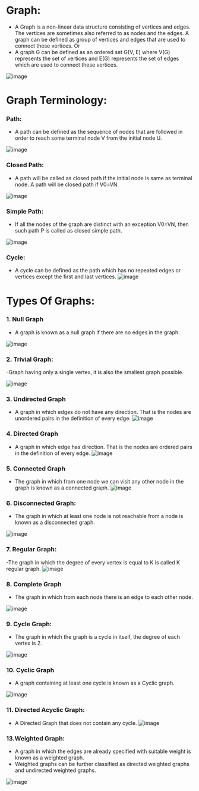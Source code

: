# Graph:
- A Graph is a non-linear data structure consisting of vertices and edges. 
 The vertices are sometimes also referred to as nodes and the edges. A graph can 
 be defined as group of vertices and edges that are used to connect these vertices.
     Or
- A graph G can be defined as an ordered set G(V, E) where V(G) 
 represents the set of vertices and E(G) represents the set of edges which are 
 used to connect these vertices.

![image](https://github.com/user-attachments/assets/64d2ce9e-ecf0-44c9-969c-19dcce46f339)

# Graph Terminology:
### Path:
- A path can be defined as the sequence of nodes that are followed in order 
 to reach some terminal node V from the initial node U.

![image](https://github.com/user-attachments/assets/d292a00d-ade2-477f-932f-4b0ee803a4ed)

### Closed Path:
- A path will be called as closed path if the initial node is same as terminal 
 node. A path will be closed path if V0=VN.

![image](https://github.com/user-attachments/assets/fb4cd6fd-76da-4564-93b0-58911bd84f6c)

### Simple Path:
- If all the nodes of the graph are distinct with an exception V0=VN, 
 then such path P is called as closed simple path.

![image](https://github.com/user-attachments/assets/79fa5ac2-d309-4271-910c-dcd6cb98d97c)

### Cycle:
- A cycle can be defined as the path which has no repeated edges or vertices 
 except the first and last vertices.
![image](https://github.com/user-attachments/assets/eca8f561-e969-4db0-8b4d-f62f6feaa813)

# Types Of Graphs:
### 1. Null Graph
-  A graph is known as a null graph if there are no edges in the 
 graph.

![image](https://github.com/user-attachments/assets/71ce8811-e315-4336-b91f-58f3a44853a9)

### 2. Trivial Graph:
-Graph having only a single vertex, it is also the smallest graph 
 possible.

![image](https://github.com/user-attachments/assets/0d04e279-966d-4055-bb02-6c44f812329a)

### 3. Undirected Graph
- A graph in which edges do not have any direction. That 
 is the nodes are unordered pairs in the definition of every edge.
![image](https://github.com/user-attachments/assets/481e4c2b-f0ff-4ada-8f69-8b66c62a538e)

### 4. Directed Graph
- A graph in which edge has direction. That is the nodes are 
 ordered pairs in the definition of every edge.
![image](https://github.com/user-attachments/assets/2033273b-7112-487c-bd48-4c50e797693e)

### 5. Connected Graph
- The graph in which from one node we can visit any 
 other node in the graph is known as a connected graph.
![image](https://github.com/user-attachments/assets/14d79d6b-712e-4df9-937e-a18132ac45c6)

### 6. Disconnected Graph:
- The graph in which at least one node is not reachable 
 from a node is known as a disconnected graph.

![image](https://github.com/user-attachments/assets/8ed2b171-5a8f-401d-9029-5f5edaa40035)

### 7. Regular Graph:
-The graph in which the degree of every vertex is equal to 
 K is called K regular graph.
![image](https://github.com/user-attachments/assets/2bc811ce-71e8-4d79-8ba1-dfd79dc088fb)

### 8. Complete Graph
- The graph in which from each node there is an edge to 
each other node.

![image](https://github.com/user-attachments/assets/e2b9a35a-d37a-4411-a21d-8ae904c94e2a)

### 9. Cycle Graph:
- The graph in which the graph is a cycle in itself, the degree 
 of each vertex is 2.

![image](https://github.com/user-attachments/assets/80f51926-ba60-4fc4-8daa-16b121d61258)

### 10. Cyclic Graph
- A graph containing at least one cycle is known as a Cyclic 
graph.

![image](https://github.com/user-attachments/assets/05260310-96d2-4e83-85a3-31ed32aad0c9)

### 11. Directed Acyclic Graph:
- A Directed Graph that does not contain any 
cycle.
![image](https://github.com/user-attachments/assets/2acd7854-4b39-4c58-8797-53bb82cdd30b)

### 13.Weighted Graph:
 - A graph in which the edges are already specified with 
 suitable weight is known as a weighted graph.
-  Weighted graphs can be further classified as directed 
 weighted graphs and undirected weighted graphs.

![image](https://github.com/user-attachments/assets/4c6284ef-ff28-40a9-b961-c86066a39c3a)













